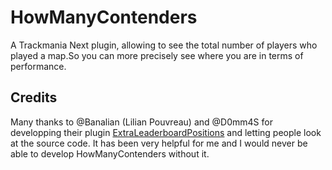 # HowManyContenders
A Trackmania Next plugin, allowing to see the total number of players who played a map.So you can more precisely see where you are in terms of performance.

## Credits
Many thanks to @Banalian (Lilian Pouvreau) and @D0mm4S for developping their plugin [ExtraLeaderboardPositions](https://github.com/Banalian/ExtraLeaderboardPositions) and letting people look at the source code. It has been very helpful for me and I would never be able to develop HowManyContenders without it.